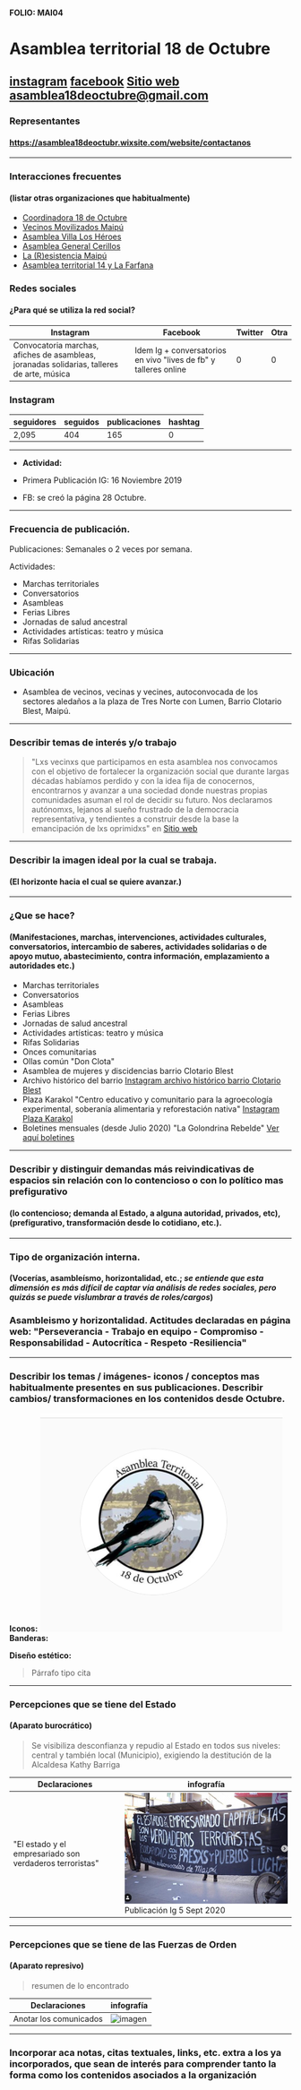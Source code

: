 #### FOLIO: MAI04
# Asamblea territorial 18 de Octubre

[instagram](https://www.instagram.com/asambleaterritorial18deoctubre/)
[facebook](https://www.facebook.com/asambleaterritorial18deoctubre)
[Sitio web](https://asamblea18deoctubr.wixsite.com/website	)
<asamblea18deoctubre@gmail.com>
---

### Representantes
#### https://asamblea18deoctubr.wixsite.com/website/contactanos

---
### Interacciones frecuentes
#### (listar otras organizaciones que habitualmente)
* [Coordinadora 18 de Octubre](https://www.instagram.com/coordinadora18octubre/)
*  [Vecinos Movilizados Maipú](https://www.instagram.com/vm_maipu/)
*  [Asamblea Villa Los Héroes](https://www.instagram.com/asambleavillalosheroes/) 
*  [Asamblea General Cerillos](https://www.instagram.com/asambleageneralcerrillos/)
*  [La (R)esistencia Maipú](https://www.instagram.com/laresistencia.maipu/)
* [Asamblea territorial 14 y  La Farfana](https://www.instagram.com/asamblea14ylafarfana/)


### Redes sociales
#### ¿Para qué se utiliza la red social?
| Instagram | Facebook | Twitter | Otra 
|---|---|---|---|
|Convocatoria marchas, afiches de asambleas, joranadas solidarias, talleres de arte, música| Idem Ig + conversatorios en vivo "lives de fb" y talleres online|0| 0|

### **Instagram**
| seguidores | seguidos | publicaciones | hashtag 
|---|---|---|---|
|2,095|404|165| 0

---

* **Actividad:**   

* Primera Publicación IG: 16 Noviembre 2019 
* FB: se creó la página 28 Octubre.  

---
### Frecuencia de publicación.

Publicaciones: Semanales o 2 veces por semana.

Actividades: 
* Marchas territoriales
* Conversatorios 
* Asambleas 
* Ferias Libres 
* Jornadas de salud ancestral
* Actividades artísticas: teatro y música
* Rifas Solidarias 

---
### Ubicación
* Asamblea de vecinos, vecinas y vecines, autoconvocada de los sectores aledaños a la plaza de Tres Norte con Lumen, Barrio Clotario Blest, Maipú.

---
### Describir temas de interés y/o trabajo
> "Lxs vecinxs que participamos en esta asamblea nos convocamos con el objetivo de fortalecer la organización social que durante largas décadas habíamos perdido y con la idea fija de conocernos, encontrarnos y avanzar a una sociedad donde nuestras propias comunidades asuman el rol de decidir su futuro. Nos declaramos autónomxs, lejanos al sueño frustrado de la democracia representativa, y tendientes a construir desde la base la emancipación de lxs oprimidxs" en [Sitio web](https://asamblea18deoctubr.wixsite.com/website	)
---
### Describir la imagen ideal por la cual se trabaja.
#### (El horizonte hacia el cual se quiere avanzar.)

---
### ¿Que se hace?
#### (Manifestaciones, marchas, intervenciones, actividades culturales, conversatorios, intercambio de saberes, actividades solidarias o de apoyo mutuo, abastecimiento, contra información, emplazamiento a autoridades etc.)
* Marchas territoriales
* Conversatorios 
* Asambleas 
* Ferias Libres 
* Jornadas de salud ancestral
* Actividades artísticas: teatro y música
* Rifas Solidarias 
* Onces comunitarias 
* Ollas común "Don Clota"
* Asamblea de mujeres y discidencias barrio Clotario Blest
* Archivo histórico del barrio [Instagram archivo histórico barrio Clotario Blest](https://www.instagram.com/archivobarrioclotarioblest)
* Plaza Karakol "Centro educativo y comunitario para la agroecología experimental, soberanía alimentaria y reforestación nativa" [Instagram Plaza Karakol](https://www.instagram.com/plazakarakol/)
* Boletines mensuales (desde Julio 2020) "La Golondrina Rebelde" [Ver aquí boletines](https://asamblea18deoctubr.wixsite.com/website/boletines)


---
### Describir y distinguir demandas más reivindicativas de espacios sin relación con lo contencioso o con lo político mas prefigurativo
#### (lo contencioso; demanda al Estado, a alguna autoridad, privados, etc), (prefigurativo, transformación desde lo cotidiano, etc.).

---
### Tipo de organización interna.
#### (Vocerías, asambleísmo, horizontalidad, etc.; *se entiende que esta dimensión es más difícil de captar vía análisis de redes sociales, pero quizás se puede vislumbrar a través de roles/cargos*) 
### Asambleismo y horizontalidad. Actitudes declaradas en página web: "Perseverancia - Trabajo en equipo - Compromiso -Responsabilidad -  Autocrítica - Respeto -Resiliencia"
---
### Describir los temas / imágenes- iconos / conceptos mas habitualmente presentes en sus publicaciones. Describir cambios/ transformaciones en los contenidos desde Octubre.

**Iconos:**
![linkear imagen](Imag/AT18.png)
**Banderas:**

**Diseño estético:**

> Párrafo tipo cita 

---
### Percepciones que se tiene del Estado
#### (Aparato burocrático)
> Se visibiliza desconfianza y repudio al Estado en todos sus niveles: central y también local (Municipio), exigiendo la destitución de la Alcaldesa Kathy Barriga

| Declaraciones | infografía | 
|---|---|
|"El estado y el empresariado son verdaderos terroristas" | ![linkear imagen](Imag/estado18.png) Publicación Ig 5 Sept 2020|

---
### Percepciones que se tiene de las Fuerzas de Orden
#### (Aparato represivo)
> resumen de lo encontrado

| Declaraciones | infografía | 
|---|---|
|Anotar los comunicados | ![imagen]() |


---
### Incorporar aca notas, citas textuales, links, etc. extra a los ya incorporados, que sean de interés para comprender tanto la forma como los contenidos asociados a la organización